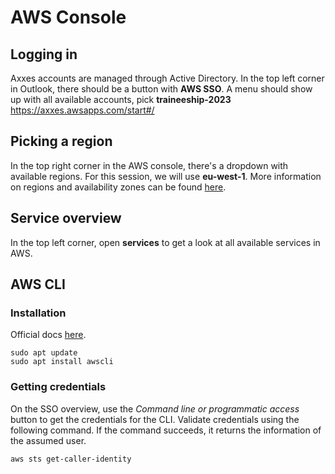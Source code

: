 # AWS Console

## Logging in

Axxes accounts are managed through Active Directory. In the top left corner in Outlook, there should be a button with
**AWS SSO**. A menu should show up with all available accounts, pick **traineeship-2023**
https://axxes.awsapps.com/start#/

## Picking a region

In the top right corner in the AWS console, there's a dropdown with available regions. For this session, we will use
**eu-west-1**. More information on regions and availability zones can be
found [here](https://aws.amazon.com/about-aws/global-infrastructure/regions_az/).

## Service overview

In the top left corner, open **services** to get a look at all available services in AWS.

## AWS CLI

### Installation

Official docs [here](https://docs.aws.amazon.com/cli/latest/userguide/install-cliv2-linux.html).

```shell
sudo apt update
sudo apt install awscli
```

### Getting credentials

On the SSO overview, use the *Command line or programmatic access* button to get the credentials for the CLI. Validate
credentials using the following command. If the command succeeds, it returns the information of the assumed user.

```shell
aws sts get-caller-identity
```